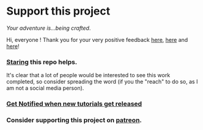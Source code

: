 # Support this project

*Your adventure is...being crafted*.

Hi, everyone ! Thank you for your very positive feedback [here](https://www.reddit.com/r/javascript/comments/aoskao/learn_c_and_its_lower_level_interactively_in_your/), [here](https://www.reddit.com/r/learnprogramming/comments/aosk8b/learn_c_and_its_lower_levels_interactively_in/) and [here](https://news.ycombinator.com/item?id=19126544)!

### [Staring](https://github.com/vasyop/miniC-hosting) this repo helps.

It's clear that a lot of people would be interested to see this work completed, so consider spreading the word (if you the "reach" to do so, as I am not a social media person).

### [Get Notified when new tutorials get released](https://docs.google.com/forms/d/e/1FAIpQLSectFtg9jl4zkFZqPnQkSRChNG7-I0qzR3247NRzdmAqEHCZA/viewform)

### **Consider supporting this project on [patreon](https://www.patreon.com/vasyop)**.
